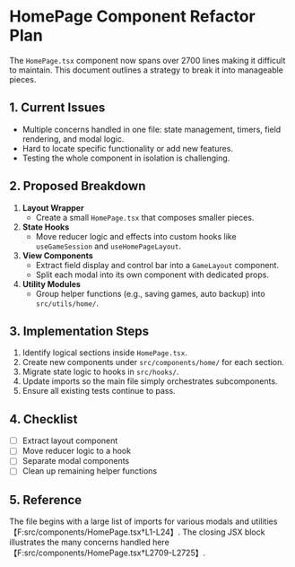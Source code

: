 # HomePage Component Refactor Plan

The `HomePage.tsx` component now spans over 2700 lines making it difficult to maintain. This document outlines a strategy to break it into manageable pieces.

## 1. Current Issues
- Multiple concerns handled in one file: state management, timers, field rendering, and modal logic.
- Hard to locate specific functionality or add new features.
- Testing the whole component in isolation is challenging.

## 2. Proposed Breakdown
1. **Layout Wrapper**
   - Create a small `HomePage.tsx` that composes smaller pieces.
2. **State Hooks**
   - Move reducer logic and effects into custom hooks like `useGameSession` and `useHomePageLayout`.
3. **View Components**
   - Extract field display and control bar into a `GameLayout` component.
   - Split each modal into its own component with dedicated props.
4. **Utility Modules**
   - Group helper functions (e.g., saving games, auto backup) into `src/utils/home/`.

## 3. Implementation Steps
1. Identify logical sections inside `HomePage.tsx`.
2. Create new components under `src/components/home/` for each section.
3. Migrate state logic to hooks in `src/hooks/`.
4. Update imports so the main file simply orchestrates subcomponents.
5. Ensure all existing tests continue to pass.

## 4. Checklist
- [ ] Extract layout component
- [ ] Move reducer logic to a hook
- [ ] Separate modal components
- [ ] Clean up remaining helper functions

## 5. Reference
The file begins with a large list of imports for various modals and utilities【F:src/components/HomePage.tsx†L1-L24】. The closing JSX block illustrates the many concerns handled here【F:src/components/HomePage.tsx†L2709-L2725】.
